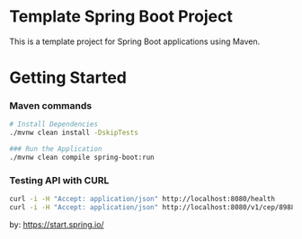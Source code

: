 # Template Spring Boot Project

This is a template project for Spring Boot applications using Maven.

# Getting Started

### Maven commands
```bash
# Install Dependencies
./mvnw clean install -DskipTests 

### Run the Application
./mvnw clean compile spring-boot:run
```

### Testing API with CURL
```bash
curl -i -H "Accept: application/json" http://localhost:8080/health
curl -i -H "Accept: application/json" http://localhost:8080/v1/cep/89883000 
```

by: https://start.spring.io/